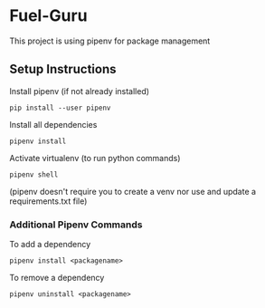 # Fuel-Guru

This project is using pipenv for package management

## Setup Instructions

Install pipenv (if not already installed)

```shell
pip install --user pipenv
```

Install all dependencies

```shell
pipenv install
```

Activate virtualenv (to run python commands)

```shell
pipenv shell
```

(pipenv doesn't require you to create a venv nor use and update a requirements.txt file)

### Additional Pipenv Commands

To add a dependency

```shell
pipenv install <packagename>
```

To remove a dependency

```shell
pipenv uninstall <packagename>
```
